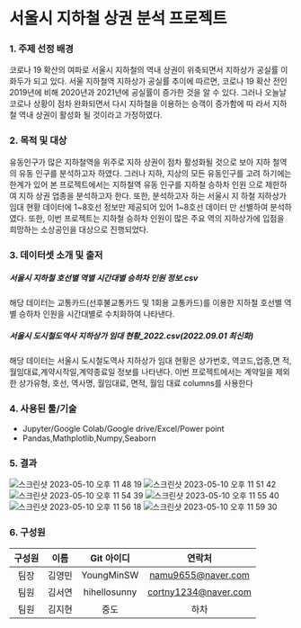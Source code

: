 #  서울시 지하철 상권 분석 프로젝트

### 1. 주제 선정 배경

코로나 19 확산의 여파로 서울시 지하철의 역내 상권이 위축되면서 지하상가 공실률
이 화두가 되고 있다. 서울 지하철역 지하상가 공실률 추이에 따르면, 코로나 19 확산
전인 2019년에 비해 2020년과 2021년에 공실률이 증가한 것을 알 수 있다. 그러나
오늘날 코로나 상황이 점차 완화되면서 다시 지하철을 이용하는 승객이 증가함에 따
라서 지하철 역내 상권이 활성화 될 것이라고 가정하였다.

### 2. 목적 및 대상

유동인구가 많은 지하철역을 위주로 지하 상권이 점차 활성화될 것으로 보아 지하
철역의 유동 인구를 분석하고자 하였다. 그러나 지하, 지상의 모든 유동인구를 고려
하기에는 한계가 있어 본 프로젝트에서는 지하철역 유동 인구를 지하철 승하차 인원
으로 제한하여 지하 상권 업종을 분석하고자 한다. 또한, 분석하고자 하는 서울시 지
하철 지하상가 임대 현황 데이터에 1~8호선 정보만 제공되어 있어 1~8호선 데이터
만 선별하여 분석하였다. 또한, 이번 프로젝트는 지하철 승하차 인원이 많은 주요 역의
지하상가에 입점을 희망하는 소상공인을 대상으로 진행되었다.

### 3. 데이터셋 소개 및 출저

##### 서울시 지하철 호선별 역별 시간대별 승하차 인원 정보.csv
해당 데이터는 교통카드(선후불교통카드 및 1회용 교통카드)를 이용한 지하철 호선별
역별 승하차 인원을 시간대별로 수치화하여 나타낸다.

##### 서울시 도시철도역사 지하상가 임대 현황_2022.csv(2022.09.01 최신화)
해당 데이터는 서울시 도시철도역사 지하상가 임대 현황은 상가번호, 역코드,업종,면
적,월임대료,계약시작일,계약종료일 정보를 나타낸다.
이번 프로젝트에서는 계약일을 제외한 상가유형, 호선, 역사명, 월임대료, 면적, 월임
대료 columns를 사용한다


### 4. 사용된 툴/기술
- Jupyter/Google Colab/Google drive/Excel/Power point
- Pandas,Mathplotlib,Numpy,Seaborn


### 5. 결과
![스크린샷 2023-05-10 오후 11 48 19](https://github.com/YoungMinSW/Team_project/assets/109095108/84a0a6eb-5d1d-4c15-b4b3-9de3510dc576)
![스크린샷 2023-05-10 오후 11 51 42](https://github.com/YoungMinSW/Team_project/assets/109095108/0abab491-e4d4-400b-8b07-daeebcbaf242)
![스크린샷 2023-05-10 오후 11 54 39](https://github.com/YoungMinSW/Team_project/assets/109095108/48056b26-cf59-434f-9a8f-01e0d71143f3)
![스크린샷 2023-05-10 오후 11 55 40](https://github.com/YoungMinSW/Team_project/assets/109095108/66d22fd9-50a5-429b-9a45-9af77e49213e)
![스크린샷 2023-05-10 오후 11 56 18](https://github.com/YoungMinSW/Team_project/assets/109095108/012e8f03-517f-4966-9736-b724a362b4f4)
![스크린샷 2023-05-10 오후 11 59 30](https://github.com/YoungMinSW/Team_project/assets/109095108/9efc80de-b42b-4331-8cfa-abcb2cc13357)




### 6. 구성원
|구성원|이름|Git 아이디|연락처|
|:-----:|:-----:|:-----:|:-----:|
|팀장|김영민|YoungMinSW|namu9655@naver.com|
|팀원|김서연|hihellosunny|cortny1234@naver.com|
|팀원|김지현|중도|하차|






